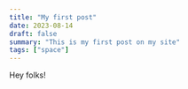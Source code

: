 ```yaml
---
title: "My first post"
date: 2023-08-14
draft: false
summary: "This is my first post on my site"
tags: ["space"]
---
```


Hey folks!